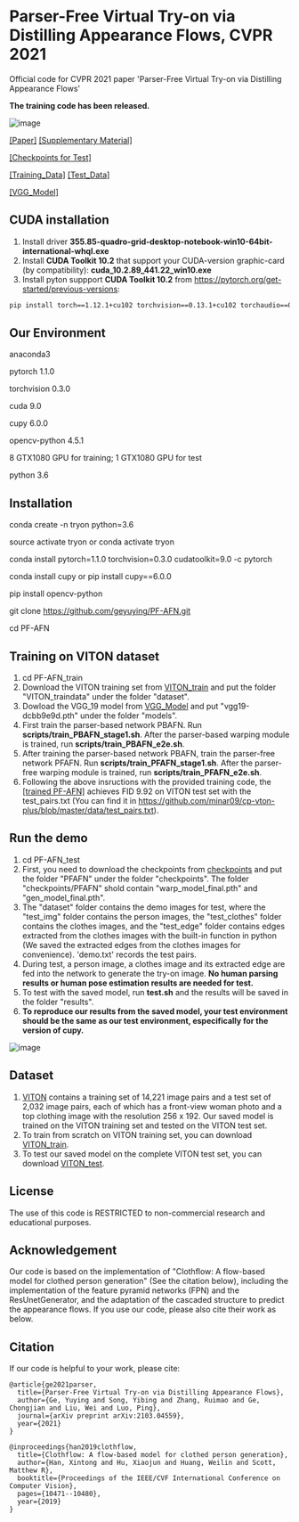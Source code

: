 # Parser-Free Virtual Try-on via Distilling Appearance Flows, CVPR 2021
Official code for CVPR 2021 paper 'Parser-Free Virtual Try-on via Distilling Appearance Flows'


**The training code has been released.**

![image](https://github.com/geyuying/PF-AFN/blob/main/show/compare_both.jpg?raw=true)

[[Paper]](https://openaccess.thecvf.com/content/CVPR2021/papers/Ge_Parser-Free_Virtual_Try-On_via_Distilling_Appearance_Flows_CVPR_2021_paper.pdf)       [[Supplementary Material]](https://github.com/geyuying/PF-AFN/blob/main/PFAFN_supp.pdf)

[[Checkpoints for Test]](https://drive.google.com/file/d/1_a0AiN8Y_d_9TNDhHIcRlERz3zptyYWV/view?usp=sharing)

[[Training_Data]](https://drive.google.com/file/d/1Uc0DTTkSfCPXDhd4CMx2TQlzlC6bDolK/view?usp=sharing)
[[Test_Data]](https://drive.google.com/file/d/1Y7uV0gomwWyxCvvH8TIbY7D9cTAUy6om/view?usp=sharing)

[[VGG_Model]](https://drive.google.com/file/d/1Mw24L52FfOT9xXm3I1GL8btn7vttsHd9/view?usp=sharing)


## CUDA installation

1. Install driver **355.85-quadro-grid-desktop-notebook-win10-64bit-international-whql.exe**
2. Install **CUDA Toolkit 10.2** that support your CUDA-version graphic-card (by compatibility): **cuda_10.2.89_441.22_win10.exe**
3. Install pyton suppport **CUDA Toolkit 10.2** from https://pytorch.org/get-started/previous-versions:
```bash
pip install torch==1.12.1+cu102 torchvision==0.13.1+cu102 torchaudio==0.12.1 --extra-index-url https://download.pytorch.org/whl/cu102
```

## Our Environment
anaconda3

pytorch 1.1.0

torchvision 0.3.0

cuda 9.0

cupy 6.0.0

opencv-python 4.5.1

8 GTX1080 GPU for training; 1 GTX1080 GPU for test

python 3.6

## Installation
conda create -n tryon python=3.6

source activate tryon     or     conda activate tryon

conda install pytorch=1.1.0 torchvision=0.3.0 cudatoolkit=9.0 -c pytorch

conda install cupy     or     pip install cupy==6.0.0

pip install opencv-python

git clone https://github.com/geyuying/PF-AFN.git

cd PF-AFN

## Training on VITON dataset 
1. cd PF-AFN_train
2. Download the VITON training set from [VITON_train](https://drive.google.com/file/d/1Uc0DTTkSfCPXDhd4CMx2TQlzlC6bDolK/view?usp=sharing) and put the folder "VITON_traindata" under the folder "dataset".
3. Dowload the VGG_19 model from [VGG_Model](https://drive.google.com/file/d/1Mw24L52FfOT9xXm3I1GL8btn7vttsHd9/view?usp=sharing) and put "vgg19-dcbb9e9d.pth" under the folder "models".
4. First train the parser-based network PBAFN. Run **scripts/train_PBAFN_stage1.sh**. After the parser-based warping module is trained, run **scripts/train_PBAFN_e2e.sh**.
5. After training the parser-based network PBAFN, train the parser-free network PFAFN. Run **scripts/train_PFAFN_stage1.sh**. After the parser-free warping module is trained, run **scripts/train_PFAFN_e2e.sh**.
6. Following the above insructions with the provided training code, the [[trained PF-AFN]](https://drive.google.com/file/d/1Pz2kA65N4Ih9w6NFYBDmdtVdB-nrrdc3/view?usp=sharing) achieves FID 9.92 on VITON test set with the test_pairs.txt (You can find it in https://github.com/minar09/cp-vton-plus/blob/master/data/test_pairs.txt).

## Run the demo
1. cd PF-AFN_test
2. First, you need to download the checkpoints from [checkpoints](https://drive.google.com/file/d/1_a0AiN8Y_d_9TNDhHIcRlERz3zptyYWV/view?usp=sharing) and put the folder "PFAFN" under the folder "checkpoints". The folder "checkpoints/PFAFN" shold contain "warp_model_final.pth" and "gen_model_final.pth". 
3. The "dataset" folder contains the demo images for test, where the "test_img" folder contains the person images, the "test_clothes" folder contains the clothes images, and the "test_edge" folder contains edges extracted from the clothes images with the built-in function in python (We saved the extracted edges from the clothes images for convenience). 'demo.txt' records the test pairs. 
4. During test, a person image, a clothes image and its extracted edge are fed into the network to generate the try-on image. **No human parsing results or human pose estimation results are needed for test.**
5. To test with the saved model, run **test.sh** and the results will be saved in the folder "results".
6. **To reproduce our results from the saved model, your test environment should be the same as our test environment, especifically for the version of cupy.** 

![image](https://github.com/geyuying/PF-AFN/blob/main/show/compare.jpg?raw=true)
## Dataset
1. [VITON](https://github.com/xthan/VITON) contains a training set of 14,221 image pairs and a test set of 2,032 image pairs, each of which has a front-view woman photo and a top clothing image with the resolution 256 x 192. Our saved model is trained on the VITON training set and tested on the VITON test set.
2. To train from scratch on VITON training set, you can download [VITON_train](https://drive.google.com/file/d/1Uc0DTTkSfCPXDhd4CMx2TQlzlC6bDolK/view?usp=sharing).
3. To test our saved model on the complete VITON test set, you can download [VITON_test](https://drive.google.com/file/d/1Y7uV0gomwWyxCvvH8TIbY7D9cTAUy6om/view?usp=sharing).

## License
The use of this code is RESTRICTED to non-commercial research and educational purposes.

## Acknowledgement
Our code is based on the implementation of "Clothflow: A flow-based model for clothed person generation" (See the citation below), including the implementation of the feature pyramid networks (FPN) and the ResUnetGenerator, and the adaptation of the cascaded structure to predict the appearance flows. If you use our code, please also cite their work as below.


## Citation
If our code is helpful to your work, please cite:
```
@article{ge2021parser,
  title={Parser-Free Virtual Try-on via Distilling Appearance Flows},
  author={Ge, Yuying and Song, Yibing and Zhang, Ruimao and Ge, Chongjian and Liu, Wei and Luo, Ping},
  journal={arXiv preprint arXiv:2103.04559},
  year={2021}
}
```
```
@inproceedings{han2019clothflow,
  title={Clothflow: A flow-based model for clothed person generation},
  author={Han, Xintong and Hu, Xiaojun and Huang, Weilin and Scott, Matthew R},
  booktitle={Proceedings of the IEEE/CVF International Conference on Computer Vision},
  pages={10471--10480},
  year={2019}
}
```
